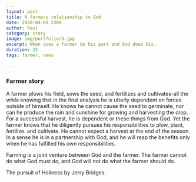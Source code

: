 ```yaml
---
layout: post
title: A farmers relationship to God
date: 2020-04-01 2300
author: Raul
category: story
image: img/portfolio/3.jpg
excerpt: When does a farmer do his part and God does His.
duration: 33
tags: farmer, news

---
```


### Farmer story

A farmer plows his field, sows the seed, and fertilizes and cultivates-all the while knowing that in the final analysis he is utterly dependent on forces outside of himself. He knows he cannot cause the seed to germinate, nor can he produce the rain and sunshine for growing and harvesting the crop. For a successful harvest, he is dependent or these things from God. Yet the farmer knows that he diligently pursues his responsibilities to plow, plant, fertilize. and cultivate. He cannot expect a harvest at the end of the season. In a sense he is in a partnership with God, and he will reap the benefits only when he has fulfilled his own responsibilities. 

Farming is a joint venture between God and the farmer. The farmer cannot do what God must do, and God will not do what the farmer should do. 

The pursuit of Holiness by Jerry Bridges. 
